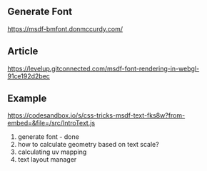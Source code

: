 ## Generate Font
https://msdf-bmfont.donmccurdy.com/

## Article
https://levelup.gitconnected.com/msdf-font-rendering-in-webgl-91ce192d2bec

## Example
https://codesandbox.io/s/css-tricks-msdf-text-fks8w?from-embed=&file=/src/IntroText.js


1. generate font - done
2. how to calculate geometry based on text scale?
3. calculating uv mapping
4. text layout manager